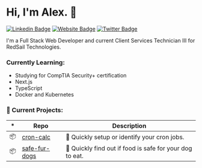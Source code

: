 # Hi, I'm Alex. 👋

[![Linkedin Badge](https://img.shields.io/badge/-alex-blue?style=flat&logo=Linkedin&logoColor=white&link=https://www.linkedin.com/in/alexander-cooter/)](https://www.linkedin.com/in/alexander-cooter/)
[![Website Badge](https://img.shields.io/badge/-alexcooter.com-CCCCCC?style=flat&logo=Firefox&logoColor=444444&link=https://alexcooter.com)](https://alexcooter.com)
[![Twitter Badge](https://img.shields.io/badge/-@alexlcooter-1ca0f1?style=flat&labelColor=1ca0f1&logo=twitter&logoColor=white&link=https://twitter.com/alexlcooter)](https://twitter.com/alexlcooter)

I'm a Full Stack Web Developer and current Client Services Technician III for RedSail Technologies.

### Currently Learning:

* Studying for CompTIA Security+ certification
* Next.js
* TypeScript
* Docker and Kubernetes

### 🧰 Current Projects:

| \*  | Repo                                                            | Description                                              |
| --- | --------------------------------------------------------------- | -------------------------------------------------------- |
| 📦  | [cron-calc](https://github.com/alex-lc/cron-calc)        | 📆 Quickly setup or identify your cron jobs.             |
| 📦  | [safe-fur-dogs](https://github.com/sq-int/safe-fur-dogs) | 🐶 Quickly find out if food is safe for your dog to eat. |
